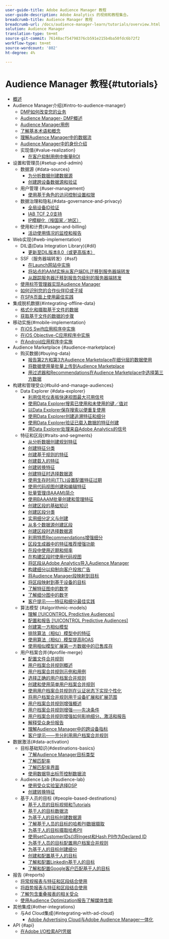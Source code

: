 ```yaml
---
user-guide-title: Adobe Audience Manager 教程
user-guide-description: Adobe Analytics 的视频和教程集合。
breadcrumb-title: Audience Manager 教程
breadcrumb-url: /docs/audience-manager-learn/tutorials/overview.html
solution: Audience Manager
translation-type: tm+mt
source-git-commit: 76148acf54798376cb591e215b4ba50fdc6b72f2
workflow-type: tm+mt
source-wordcount: '802'
ht-degree: 4%

---
```



# Audience Manager 教程{#tutorials}

+ [概述](overview.md)
+ Audience Manager介绍{#intro-to-audience-manager}
   + [DMP如何改变您的业务](intro-to-audience-manager/how-a-dmp-can-change-your-business.md)
   + [Audience Manager- DMP概述](intro-to-audience-manager/audience-manager-overview-of-a-dmp.md)
   + [Audience Manager用例](intro-to-audience-manager/audience-manager-use-cases.md)
   + [了解基本术语和概念](intro-to-audience-manager/understanding-basic-terms-and-concepts-in-audience-manager.md)
   + [理解Audience Manager中的数据流](intro-to-audience-manager/understanding-the-data-flow-in-audience-manager.md)
   + [Audience Manager中的身份介绍](intro-to-audience-manager/introduction-to-identity-in-audience-manager.md)
   + 实现值{#value-realization}
      + [在客户抑制用例中衡量ROI](intro-to-audience-manager/value-realization/measuring-roi-in-a-customer-suppression-use-case.md)
+ 设置和管理员{#setup-and-admin}
   + 数据源 {#data-sources}
      + [为分析数据创建数据源](setup-and-admin/data-sources/create-a-data-source-for-analytics-data.md)
      + [创建跨设备数据源和验证](setup-and-admin/data-sources/creating-a-cross-device-data-source-and-authenticating.md)
   + 用户管理 {#user-management}
      + [使用基于角色的访问控制设置权限](setup-and-admin/user-management/setting-permissions-with-role-based-access-control.md)
   + 数据治理和隐私{#data-governance-and-privacy}
      + [全局设备ID验证](setup-and-admin/data-governance-and-privacy/global-device-id-validation.md)
      + [IAB TCF 2.0支持](setup-and-admin/data-governance-and-privacy/iab-tcf-support.md)
      + [IP模糊化（按国家／地区）](setup-and-admin/data-governance-and-privacy/ip-obfuscation-by-country.md)
   + 使用和计费{#usage-and-billing}
      + [活动使用情况的监控和报告](setup-and-admin/usage-and-billing/monitoring-and-reporting-on-activity-usage.md)
+ Web实现{#web-implementation}
   + DIL语(Data Integration Library){#dil}
      + [更新至DIL版本8.0（或更高版本）](web-implementation/dil/updating-to-dil-version-8-0-or-greater.md)
   + SSF（服务器端转发）{#ssf}
      + [在Launch网站中实施](https://docs.adobe.com/content/help/en/experience-cloud/implementing-in-websites-with-launch/index.html)
      + [将站点的AAM实施从客户端DIL迁移到服务器端转发](web-implementation/ssf/migrating-your-site-implementation-from-client-side-dil-to-server-side-forwarding.md)
      + [从跟踪服务器迁移到报告包级别的服务器端转发](web-implementation/ssf/migrating-from-tracking-server-to-report-suite-level-server-side-forwarding.md)
   + [使用标签管理器实现Audience Manager](web-implementation/using-tag-managers-to-implement-audience-manager.md)
   + [如何识别您的合作伙伴ID或子域](web-implementation/how-to-identify-your-partner-id-or-subdomain.md)
   + [在SPA页面上使用最佳实践](web-implementation/using-best-practices-on-spa-pages-when-sending-data-to-aam.md)
+ 集成脱机数据{#integrating-offline-data}
   + [格式化和摄取基于文件的数据](integrating-offline-data/formatting-and-ingesting-file-based-data.md)
   + [获取基于文件的数据的步骤](integrating-offline-data/steps-for-ingesting-file-based-data.md)
+ 移动实施{#mobile-implementation}
   + [在iOS Swift应用程序中实施](https://docs.adobe.com/content/help/en/experience-cloud/implementing-in-mobile-ios-swift-apps-with-launch/index.html)
   + [在iOS Objective-C应用程序中实施](https://docs.adobe.com/content/help/en/experience-cloud/implementing-in-mobile-ios-objective-c-apps-with-launch/index.html)
   + [在Android应用程序中实施](https://docs.adobe.com/content/help/en/experience-cloud/implementing-in-mobile-android-apps-with-launch/index.html)
+ Audience Marketplace {#audience-marketplace}
   + 购买数据{#buying-data}
      + [报告第2方和第3方Audience Marketplace在细分层的数据使用](audience-marketplace/buying-data/reporting-2nd-and-3rd-party-data-usage-in-the-audience-marketplace-at-the-segment-level.md)
      + [将数据使用量批量上传到Audience Marketplace](audience-marketplace/buying-data/bulk-uploading-data-usage-into-the-audience-marketplace.md)
      + [用过滤器和Recommendations在Audience Marketplace中选择第三方数据](audience-marketplace/buying-data/using-filters-and-recommendations-to-choose-3rd-party-data-in-audience-marketplace.md)
+ 构建和管理受众{#build-and-manage-audiences}
   + Data Explorer {#data-explorer}
      + [利用信号仪表板快速视图最大可用信号](build-and-manage-audiences/data-explorer/using-the-signals-dashboard-to-quickly-view-top-available-signals.md)
      + [使用Data Explorer搜索已使用和未使用的键／值对](build-and-manage-audiences/data-explorer/using-data-explorer-to-search-for-used-and-unused-key-value-pairs.md)
      + [以Data Explorer保存搜索以便重复使用](build-and-manage-audiences/data-explorer/saving-searches-in-data-explorer-for-convenience-in-re-use.md)
      + [使用Data Explorer创建追溯特征和细分](build-and-manage-audiences/data-explorer/using-data-explorer-to-create-retroactive-traits-and-segments.md)
      + [使用Data Explorer验证已载入数据的特征创建](build-and-manage-audiences/data-explorer/using-data-explorer-to-validate-trait-creation-for-your-onboarded-data.md)
      + [用Data Explorer处理来自Adobe Analytics的信号](build-and-manage-audiences/data-explorer/using-data-explorer-to-work-with-signals-coming-from-adobe-analytics.md)
   + 特征和区段{#traits-and-segments}
      + [从分析数据创建规划特征](build-and-manage-audiences/traits-and-segments/planning-trait-creation-from-analytics-data.md)
      + [创建特征分类](build-and-manage-audiences/traits-and-segments/creating-a-trait-taxonomy.md)
      + [创建基于规则的特征](build-and-manage-audiences/traits-and-segments/creating-rule-based-traits.md)
      + [创建载入的特征](build-and-manage-audiences/traits-and-segments/creating-onboarded-traits.md)
      + [创建转换特征](build-and-manage-audiences/traits-and-segments/creating-conversion-traits.md)
      + [创建特征时选择数据源](build-and-manage-audiences/traits-and-segments/choosing-a-data-source-when-creating-traits.md)
      + [使用生存时间(TTL)设置配置特征过期](build-and-manage-audiences/traits-and-segments/configuring-trait-expiration-with-the-time-to-live-ttl-setting.md)
      + [使用代码视图创建和编辑特征](build-and-manage-audiences/traits-and-segments/using-code-view-to-create-and-edit-traits.md)
      + [批量管理(BAAAM)简介](build-and-manage-audiences/traits-and-segments/introduction-to-bulk-management-baaam.md)
      + [使用BAAAM批量创建和管理特征](build-and-manage-audiences/traits-and-segments/creating-and-managing-traits-in-bulk-with-baaam.md)
      + [创建区段的基础知识](build-and-manage-audiences/traits-and-segments/the-basics-of-creating-segments.md)
      + [创建区段分类](build-and-manage-audiences/traits-and-segments/creating-a-segment-taxonomy.md)
      + [实用细分定义与创建](build-and-manage-audiences/traits-and-segments/practical-segment-definition-and-creation.md)
      + [从多个数据源创建区段](build-and-manage-audiences/traits-and-segments/creating-segments-from-multiple-data-sources.md)
      + [创建区段时选择数据源](build-and-manage-audiences/traits-and-segments/choosing-a-data-source-when-creating-a-segment.md)
      + [利用特质Recommendations增强细分](build-and-manage-audiences/traits-and-segments/enhancing-your-segments-with-trait-recommendations.md)
      + [区段生成器中的特征推荐增强功能](build-and-manage-audiences/traits-and-segments/trait-recommendation-enhancements-in-the-segment-builder.md)
      + [在段中使用近期和频率](build-and-manage-audiences/traits-and-segments/using-recency-and-frequency-in-segments.md)
      + [在构建区段时使用代码视图](build-and-manage-audiences/traits-and-segments/using-code-view-when-building-segments.md)
      + [将区段从Adobe Analytics导入Audience Manager](build-and-manage-audiences/traits-and-segments/import-aa-segments-into-aam.md)
      + [构建细分以抑制向客户投放广告](build-and-manage-audiences/traits-and-segments/building-a-segment-to-suppress-ads-to-customers.md)
      + [将Audience Manager段映射到目标](build-and-manage-audiences/traits-and-segments/mapping-audience-manager-segments-to-destinations.md)
      + [将区段映射到基于设备的目标](build-and-manage-audiences/traits-and-segments/mapping-segments-to-a-device-based-destination.md)
      + [了解特征图中的数字](build-and-manage-audiences/traits-and-segments/understanding-numbers-in-the-trait-graph.md)
      + [了解细分图中的数字](build-and-manage-audiences/traits-and-segments/understanding-numbers-in-the-segment-graph.md)
      + [客户提示——特征和细分最佳实践](build-and-manage-audiences/traits-and-segments/customer-tips-traits-and-segments-best-practices.md)
   + 算法模型 {#algorithmic-models}
      + [理解  [!UICONTROL Predictive Audiences]](build-and-manage-audiences/algorithmic-models/understanding-predictive-audiences.md)
      + [配置和报告  [!UICONTROL Predictive Audiences]](build-and-manage-audiences/algorithmic-models/configure-and-report-on-predictive-audiences.md)
      + [创建第一方相似模型](build-and-manage-audiences/algorithmic-models/creating-a-first-party-look-alike-model.md)
      + [排除算法（相似）模型中的特征](build-and-manage-audiences/algorithmic-models/excluding-traits-in-algorithmic-look-alike-models.md)
      + [使用算法（相似）模型提高ROAS](build-and-manage-audiences/algorithmic-models/increase-roas-by-using-algorithmic-look-alike-models.md)
      + [使用相似模型扩展第一方数据中的已售库存](build-and-manage-audiences/algorithmic-models/using-look-alike-models-to-extend-sold-out-inventory-from-your-1st-party-data.md)
   + 用户档案合并{#profile-merge}
      + [配置文件合并规则](build-and-manage-audiences/profile-merge/profile-merge.md)
      + [用户档案合并规则概述](build-and-manage-audiences/profile-merge/overview-of-profile-merge-rules.md)
      + [用户档案合并规则示例和用例](build-and-manage-audiences/profile-merge/profile-merge-rule-examples-and-use-cases.md)
      + [选择正确的用户档案合并规则](build-and-manage-audiences/profile-merge/choosing-the-right-profile-merge-rule.md)
      + [创建和使用简单用户档案合并规则](build-and-manage-audiences/profile-merge/creating-and-using-simple-profile-merge-rules.md)
      + [使用用户档案合并规则在认证状态下实现个性化](build-and-manage-audiences/profile-merge/using-profile-merge-rules-to-personalize-in-an-authenticated-state.md)
      + [将用户档案合并规则用于设备扩展和扩展范围](build-and-manage-audiences/profile-merge/using-profile-merge-rules-for-device-extension-and-increased-reach.md)
      + [用户档案合并规则增强概述](build-and-manage-audiences/profile-merge/overview-of-profile-merge-rule-enhancements.md)
      + [用户档案合并规则增强——先决条件](build-and-manage-audiences/profile-merge/profile-merge-rule-enhancements-pre-requisites.md)
      + [用户档案合并规则增强如何影响细分、激活和报告](build-and-manage-audiences/profile-merge/how-profile-merge-rule-enhancements-impact-segmentation-activation-and-reporting.md)
      + [解释受众身份报告](build-and-manage-audiences/profile-merge/interpret-audience-identity-reporting.md)
      + [理解Audience Manager中的跨设备指标](build-and-manage-audiences/profile-merge/understanding-cross-device-metrics-in-audience-manager.md)
      + [客户提示——充分利用用户档案合并规则](build-and-manage-audiences/profile-merge/customer-tips-getting-the-most-out-of-profile-merge-rules.md)
+ 数据激活{#data-activation}
   + 目标基础知识{#destinations-basics}
      + [了解Audience Manager目标类型](data-activation/destinations-basics/understanding-audience-manager-destination-types.md)
      + [了解匹配率](data-activation/destinations-basics/understanding-match-rates.md)
      + [了解匹配率界面](data-activation/destinations-basics/understanding-the-match-rate-interface-in-audience-manager.md)
      + [使用数据导出标签控制数据流](data-activation/destinations-basics/using-data-export-labels-to-control-data-flow.md)
   + Audience Lab {#audience-lab}
      + [使用受众实验室选择DSP](data-activation/audience-lab/using-audience-lab-to-choose-a-dsp.md)
      + [创建转换特征](build-and-manage-audiences/traits-and-segments/creating-conversion-traits.md)
   + 基于人员的目标 {#people-based-destinations}
      + [基于人员的目标视频和Tutorials](data-activation/people-based-destinations/pbd.md)
      + [基于人的目标数据流](data-activation/people-based-destinations/people-based-destinations-data-flow.md)
      + [为基于人的目标创建数据源](data-activation/people-based-destinations/creating-a-data-source-for-people-based-destinations.md)
      + [了解基于人员的目标的哈希PII数据摄取](data-activation/people-based-destinations/understanding-hashed-pii-data-ingestion-for-people-based-destinations.md)
      + [为基于人的目标摄取哈希PII](data-activation/people-based-destinations/ingesting-hashed-pii-for-people-based-destinations.md)
      + [使用setCustomerIDs()将Ingest和Hash PII作为Declared ID](data-activation/people-based-destinations/using-setcustomerids-to-ingest-and-hash-pii-as-a-declared-id.md)
      + [为基于人员的目标配置用户档案合并规则](data-activation/people-based-destinations/configuring-profile-merge-rules-for-people-based-destinations.md)
      + [为基于人的目标创建细分](data-activation/people-based-destinations/creating-segments-for-people-based-destinations.md)
      + [创建和配置基于人的目标](data-activation/people-based-destinations/create-and-configure-people-based-destinations.md)
      + [了解和配置LinkedIn基于人的目标](data-activation/people-based-destinations/understanding-and-configuring-the-linkedin-pbd.md)
      + [了解和配置Google客户匹配基于人的目标](data-activation/people-based-destinations/understanding-and-configuring-the-google-customer-match-pbd.md)
+ 报告 {#reports}
   + [将常规报表与特征和区段结合使用](reports/using-general-reports-with-traits-and-segments.md)
   + [将趋势报表与特征和区段结合使用](reports/using-trended-reports-with-traits-and-segments.md)
   + [了解包含重叠报表的相关受众](reports/understand-related-audiences-with-overlap-reports.md)
   + [使用Audience Optimization报告了解媒体性能](reports/using-audience-optimization-reports-to-understand-media-performance.md)
+ 其他集成{#other-integrations}
   + 与Ad Cloud集成{#integrating-with-ad-cloud}
      + [Adobe Advertising Cloud与Adobe Audience Manager一体化](other-integrations/integrating-with-ad-cloud/advertising-cloud-and-audience-manager-integration.md)
+ API {#api}
   + [在Adobe I/O检索API凭据](api/retrieve-api-credentials-in-adobe-io.md)
